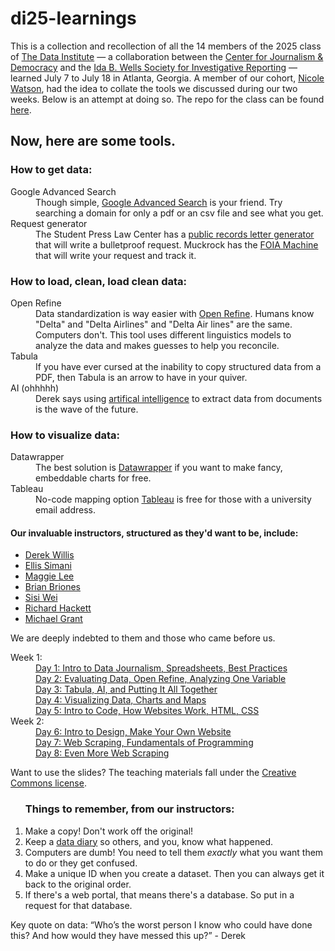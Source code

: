 # di25-learnings
<p>
This is a collection and recollection of all the 14 members of the 2025 class of <a href="https://cjddatainstitute.org/">The Data Institute</a> — a collaboration between the <a href="https://cfjd.howard.edu/">Center for Journalism & Democracy</a> and the <a href="https://idabwellssociety.org/">Ida B. Wells Society for Investigative Reporting</a> — learned July 7 to July 18 in Atlanta, Georgia. A member of our cohort, <a href="https://www.ncat.edu/employee-bio.php?directoryID=690815680">Nicole Watson</a>, had the idea to collate the tools we discussed during our two weeks. Below is an attempt at doing so. The repo for the class can be found <a href="https://github.com/cjddatainstitute/data-institute-2025/blob/main/README.md">here</a>.
</p>

<h2>Now, here are some tools.</h2>

<dl class="get_data">
<h3>How to get data:</h3>
  <dt>Google Advanced Search</dt>
    <dd>Though simple, <a href="https://www.google.com/advanced_search">Google Advanced Search</a> is your friend. Try searching a domain for only a pdf or an csv file and see what you get.</dd>
<dt>Request generator</dt>
  <dd>The Student Press Law Center has a <a href="https://splc.org/lettergenerator/"> public records letter generator</a> that will write a bulletproof request. Muckrock has the <a href="https://www.foiamachine.org/">FOIA Machine</a> that will write your request and track it.</dd>
</dl class="get_data">

<dl class="clean_data">
<h3>How to load, clean, load clean data:</h3>
  <dt>Open Refine</dt>
    <dd>Data standardization is way easier with <a href="https://propublica.s3.amazonaws.com/data-institute/open-refine-2025.pdf">Open Refine<a>. Humans know "Delta" and "Delta Airlines" and "Delta Air lines" are the same. Computers don't. This tool uses different linguistics models to analyze the data and makes guesses to help you reconcile.</dd>
  <dt>Tabula</dt>
    <dd>If you have ever cursed at the inability to copy structured data from a PDF, then <a href+"https://tabula.technology/">Tabula</a> is an arrow to have in your quiver.</dd>
  <dt>AI (ohhhhh)</dt>
    <dd>Derek says using <a href="https://docs.google.com/presentation/d/1k_Mui_M5SeDKGyhbAdFw-awfDHHYoOoRHiLrv_FGtRg/edit">artifical intelligence</a> to extract data from documents is the wave of the future.  </dd>
</dl class="clean_data">

<dl class="viz_data">
<h3>How to visualize data:</h3>
    <dt>Datawrapper</dt>
      <dd>The best solution is <a href="https://www.datawrapper.de/">Datawrapper</a> if you want to make fancy, embeddable charts for free.</dd>
    <dt>Tableau</dt>
      <dd>No-code mapping option <a href="https://www.tableau.com/trial/visualize-your-data">Tableau</a> is free for those with a university email address.</dd>
  
</dl class="viz_data">

<h4>Our invaluable instructors, structured as they'd want to be, include:</h4>
<ul class="instructor">
  <li><a href="https://thescoop.org/now/">Derek Willis</a></li>
  <li><a href="https://github.com/ellissimani">Ellis Simani</a></li>
  <li><a href="http://maggielee.net/">Maggie Lee</a></li>
  <li><a href="https://research.auctr.edu/prf.php?id=5a89da03-7cdb-11ed-9922-0ad758b798c3">Brian Briones</a></li>
  <li><a href="https://sisiwei.com/">Sisi Wei</a></li>
  <li><a href="https://www.linkedin.com/in/richard-hackett/">Richard Hackett</a></li>
  <li><a href="https://mikegrant.me/">Michael Grant</a></li>
</ul class="instructor">
  
<p>We are deeply indebted to them and those who came before us.</p>

<dl class="weeks">
<dt>Week 1:</dt>
  <dd><a href="https://github.com/cjddatainstitute/data-institute-2025/#day-1">Day 1: Intro to Data Journalism, Spreadsheets, Best Practices</a></dd>
  <dd><a href="https://github.com/cjddatainstitute/data-institute-2025/#day-2">Day 2: Evaluating Data, Open Refine, Analyzing One Variable</a></dd>
  <dd><a href="https://github.com/cjddatainstitute/data-institute-2025/#day-3">Day 3: Tabula, AI, and Putting It All Together</a></dd>
  <dd><a href="https://github.com/cjddatainstitute/data-institute-2025/#day-4">Day 4: Visualizing Data, Charts and Maps</a></dd>
  <dd><a href="https://github.com/cjddatainstitute/data-institute-2025/#day-5">Day 5: Intro to Code, How Websites Work, HTML, CSS</a></dd>
<dt>Week 2:</dt>
  <dd><a href="https://github.com/cjddatainstitute/data-institute-2025/#day-6">Day 6: Intro to Design, Make Your Own Website</a></dd>
  <dd><a href="https://github.com/cjddatainstitute/data-institute-2025/#day-7">Day 7: Web Scraping, Fundamentals of Programming</a></dd>
  <dd><a href="https://github.com/cjddatainstitute/data-institute-2025/#day-8">Day 8: Even More Web Scraping</a></dd>
</dl class="weeks">

<p>Want to use the slides? The teaching materials fall under the <a href="https://creativecommons.org/licenses/by-nc-nd/3.0/us/">Creative Commons license</a>.</p>

<ol>
  <h3>Things to remember, from our instructors:</h3>
    <li>Make a copy! Don't work off the original!</li>
    <li>Keep a <a href="https://cronkitedata.github.io/cronkite-docs/general/04-data-diary.html">data diary</a> so others, and you, know what happened.</li> 
    <li>Computers are dumb! You need to tell them <i>exactly</i> what you want them to do or they get confused.</li>
    <li>Make a unique ID when you create a dataset. Then you can always get it back to the original order.</li>
    <li>If there's a web portal, that means there's a database. So put in a request for that database.</li>
</ol>


Key quote on data: “Who’s the worst person I know who could have done this? And how would they have messed this up?” - Derek
